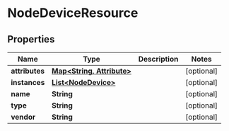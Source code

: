 

# NodeDeviceResource


## Properties

Name | Type | Description | Notes
------------ | ------------- | ------------- | -------------
**attributes** | [**Map&lt;String, Attribute&gt;**](Attribute.md) |  |  [optional]
**instances** | [**List&lt;NodeDevice&gt;**](NodeDevice.md) |  |  [optional]
**name** | **String** |  |  [optional]
**type** | **String** |  |  [optional]
**vendor** | **String** |  |  [optional]



